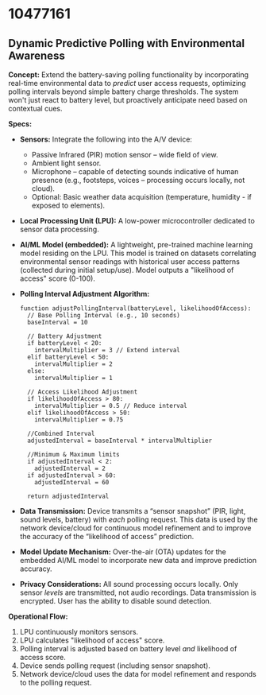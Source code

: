 # 10477161

## Dynamic Predictive Polling with Environmental Awareness

**Concept:** Extend the battery-saving polling functionality by incorporating real-time environmental data to *predict* user access requests, optimizing polling intervals beyond simple battery charge thresholds. The system won't just react to battery level, but proactively anticipate need based on contextual cues.

**Specs:**

*   **Sensors:** Integrate the following into the A/V device:
    *   Passive Infrared (PIR) motion sensor – wide field of view.
    *   Ambient light sensor.
    *   Microphone – capable of detecting sounds indicative of human presence (e.g., footsteps, voices – processing occurs locally, not cloud).
    *   Optional: Basic weather data acquisition (temperature, humidity - if exposed to elements).
*   **Local Processing Unit (LPU):** A low-power microcontroller dedicated to sensor data processing.
*   **AI/ML Model (embedded):** A lightweight, pre-trained machine learning model residing on the LPU. This model is trained on datasets correlating environmental sensor readings with historical user access patterns (collected during initial setup/use).  Model outputs a "likelihood of access" score (0-100).
*   **Polling Interval Adjustment Algorithm:**

    ```pseudocode
    function adjustPollingInterval(batteryLevel, likelihoodOfAccess):
      // Base Polling Interval (e.g., 10 seconds)
      baseInterval = 10

      // Battery Adjustment
      if batteryLevel < 20:
        intervalMultiplier = 3 // Extend interval
      elif batteryLevel < 50:
        intervalMultiplier = 2
      else:
        intervalMultiplier = 1

      // Access Likelihood Adjustment
      if likelihoodOfAccess > 80:
        intervalMultiplier = 0.5 // Reduce interval
      elif likelihoodOfAccess > 50:
        intervalMultiplier = 0.75

      //Combined Interval
      adjustedInterval = baseInterval * intervalMultiplier

      //Minimum & Maximum limits
      if adjustedInterval < 2:
        adjustedInterval = 2
      if adjustedInterval > 60:
        adjustedInterval = 60

      return adjustedInterval
    ```

*   **Data Transmission:** Device transmits a “sensor snapshot” (PIR, light, sound levels, battery) with *each* polling request. This data is used by the network device/cloud for continuous model refinement and to improve the accuracy of the “likelihood of access” prediction.
*   **Model Update Mechanism:** Over-the-air (OTA) updates for the embedded AI/ML model to incorporate new data and improve prediction accuracy.
*    **Privacy Considerations:** All sound processing occurs locally. Only sensor *levels* are transmitted, not audio recordings. Data transmission is encrypted. User has the ability to disable sound detection.

**Operational Flow:**

1.  LPU continuously monitors sensors.
2.  LPU calculates "likelihood of access" score.
3.  Polling interval is adjusted based on battery level *and* likelihood of access score.
4.  Device sends polling request (including sensor snapshot).
5.  Network device/cloud uses the data for model refinement and responds to the polling request.